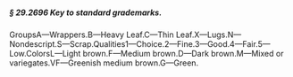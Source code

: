 ##### § 29.2696 Key to standard grademarks. #####

GroupsA—Wrappers.B—Heavy Leaf.C—Thin Leaf.X—Lugs.N—Nondescript.S—Scrap.Qualities1—Choice.2—Fine.3—Good.4—Fair.5—Low.ColorsL—Light brown.F—Medium brown.D—Dark brown.M—Mixed or variegates.VF—Greenish medium brown.G—Green.